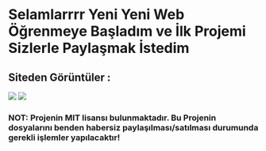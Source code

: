 <h1>Selamlarrrr Yeni Yeni Web Öğrenmeye Başladım ve İlk Projemi Sizlerle Paylaşmak İstedim</h1>

<h2> Siteden Görüntüler : </h2>

<img src="https://www.hizliresim.com/no6nkri" ></img>
<img src="https://i.hizliresim.com/ca66z8c.jpg"> </img>


### NOT: Projenin MIT lisansı bulunmaktadır. Bu Projenin dosyalarını benden habersiz paylaşılması/satılması durumunda gerekli işlemler yapılacaktır!
